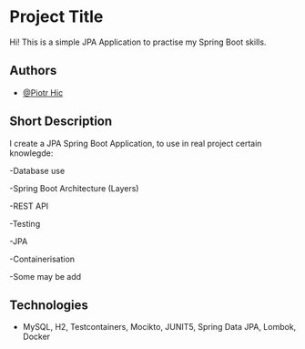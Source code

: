 
# Project Title

Hi! This is a simple JPA Application to practise my Spring Boot skills.


## Authors

- [@Piotr Hic](https://github.com/PiotrHic)


## Short Description
I create a JPA Spring Boot Application, to use in real project certain knowlegde:

-Database use

-Spring Boot Architecture (Layers)

-REST API

-Testing

-JPA

-Containerisation 

-Some may be add



## Technologies
 - MySQL, H2, Testcontainers, Mocikto, JUNIT5, Spring Data JPA, Lombok, Docker

